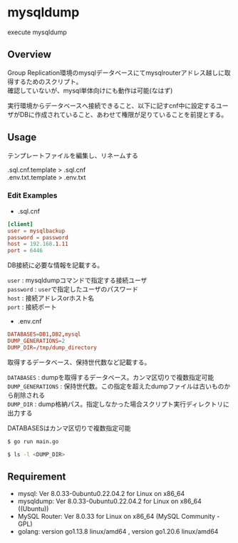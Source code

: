 # mysqldump

execute mysqldump

## Overview

Group Replication環境のmysqlデータベースにてmysqlrouterアドレス越しに取得するためのスクリプト。  
確認していないが、mysql単体向けにも動作は可能(なはず)

実行環境からデータベースへ接続できること、以下に記すcnf中に設定するユーザがDBに作成されていること、あわせて権限が足りていることを前提とする。

## Usage
テンプレートファイルを編集し、リネームする

.sql.cnf.template > .sql.cnf  
.env.txt.template > .env.txt

### Edit Examples  

- .sql.cnf
```.sql.cnf
[client]
user = mysqlbackup
password = password
host = 192.168.1.11
port = 6446
```
DB接続に必要な情報を記載する。

`user`		: mysqldumpコマンドで指定する接続ユーザ  
`password`	: `user`で指定したユーザのパスワード  
`host`		: 接続アドレスorホスト名  
`port`		: 接続ポート  

- .env.cnf
```.env.cnf
DATABASES=DB1,DB2,mysql
DUMP_GENERATIONS=2
DUMP_DIR=/tmp/dump_directory
```
取得するデータベース、保持世代数など記載する。  

`DATABASES`		: dumpを取得するデータベース。カンマ区切りで複数指定可能  
`DUMP_GENERATIONS`	: 保持世代数。この指定を超えたdumpファイルは古いものから削除される  
`DUMP_DIR`		: dump格納パス。指定しなかった場合スクリプト実行ディレクトリに出力する  

DATABASESはカンマ区切りで複数指定可能

```bash
$ go run main.go

$ ls -l <DUMP_DIR>
```


## Requirement
- mysql: Ver 8.0.33-0ubuntu0.22.04.2 for Linux on x86_64 
- mysqldump:  Ver 8.0.33-0ubuntu0.22.04.2 for Linux on x86_64 ((Ubuntu))
- MySQL Router:  Ver 8.0.33 for Linux on x86_64 (MySQL Community - GPL)
- golang: version go1.13.8 linux/amd64 , version go1.20.6 linux/amd64

